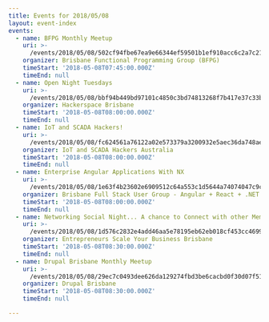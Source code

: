 ```yaml
---
title: Events for 2018/05/08
layout: event-index
events:
  - name: BFPG Monthly Meetup
    uri: >-
      /events/2018/05/08/502cf94fbe67ea9e66344ef59501b1ef910acc6c2a7c21a130d9fae0244eee5c
    organizer: Brisbane Functional Programming Group (BFPG)
    timeStart: '2018-05-08T07:45:00.000Z'
    timeEnd: null
  - name: Open Night Tuesdays
    uri: >-
      /events/2018/05/08/bbf94b449bd97101c4850c3bd74813268f7b417e37c33bb3e60c56ebe1dcba49
    organizer: Hackerspace Brisbane
    timeStart: '2018-05-08T08:00:00.000Z'
    timeEnd: null
  - name: IoT and SCADA Hackers!
    uri: >-
      /events/2018/05/08/fc624561a76122a02e573379a3200932e5aec36da748ae2ce00091ef04f39b6c
    organizer: IoT and SCADA Hackers Australia
    timeStart: '2018-05-08T08:00:00.000Z'
    timeEnd: null
  - name: Enterprise Angular Applications With NX
    uri: >-
      /events/2018/05/08/1e63f4b23602e6909512c64a553c1d5644a74074047c9cec3a1d032d56ab9a26
    organizer: Brisbane Full Stack User Group - Angular + React + .NET Core
    timeStart: '2018-05-08T08:00:00.000Z'
    timeEnd: null
  - name: Networking Social Night... A chance to Connect with other Members
    uri: >-
      /events/2018/05/08/1d576c2832e4add46aa5e78195eb62eb018cf453cc469919e75dd2939492aeb5
    organizer: Entrepreneurs Scale Your Business Brisbane
    timeStart: '2018-05-08T08:30:00.000Z'
    timeEnd: null
  - name: Drupal Brisbane Monthly Meetup
    uri: >-
      /events/2018/05/08/29ec7c0493dee626da129274fbd3be6cacbd0f30d07f51005d27d7dfc74d316b
    organizer: Drupal Brisbane
    timeStart: '2018-05-08T08:30:00.000Z'
    timeEnd: null

---
```

